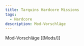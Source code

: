 ```yaml
---
title: Tarquins Hardcore Missions
tags:
  - Hardcore
description: Mod-Vorschläge
---
```

Mod-Vorschläge [[Mods/]]